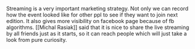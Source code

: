 Streaming is a very important marketing strategy.
Not only we can record how the event looked like
for other ppl to see if they want to join next edition.
It also gives more visibility on facebook page because of fb algorithms.
[[Michal Rasiak]] said that it is nice to share the live streaming by all friends just as it starts, so it can reach people which will just take a look from pure curiosity.
